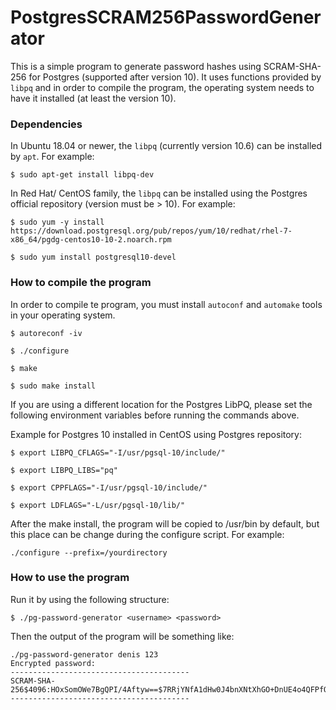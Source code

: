 # PostgresSCRAM256PasswordGenerator
This is a simple program to generate password hashes using SCRAM-SHA-256 for Postgres (supported after version 10).
It uses functions provided by `libpq` and in order to compile the program, the operating system needs to have it installed (at least the version 10).

  
### Dependencies
In Ubuntu 18.04 or newer, the `libpq` (currently version 10.6) can be installed by `apt`. For example:

`$ sudo apt-get install libpq-dev`

In Red Hat/ CentOS family, the `libpq` can be installed using the Postgres official repository (version must be > 10). For example:
  
`$ sudo yum -y install https://download.postgresql.org/pub/repos/yum/10/redhat/rhel-7-x86_64/pgdg-centos10-10-2.noarch.rpm`
 
`$ sudo yum install postgresql10-devel`
  
### How to compile the program
  
In order to compile te program, you must install `autoconf` and `automake` tools in your operating system.

`$ autoreconf -iv`

`$ ./configure`

`$ make`

`$ sudo make install`


If you are using a different location for the Postgres LibPQ, please set the following environment variables before running the commands above.

Example for Postgres 10 installed in CentOS using Postgres repository:

`$ export LIBPQ_CFLAGS="-I/usr/pgsql-10/include/"`

`$ export LIBPQ_LIBS="pq"`

`$ export CPPFLAGS="-I/usr/pgsql-10/include/"`

`$ export LDFLAGS="-L/usr/pgsql-10/lib/"`
 
After the make install, the program will be copied to /usr/bin by default, but this place can be change during the configure script. For example:

```
./configure --prefix=/yourdirectory
```

### How to use the program
  
Run it by using the following structure:
  
`$ ./pg-password-generator <username> <password>`
 
Then the output of the program will be something like:

```
./pg-password-generator denis 123
Encrypted password:
----------------------------------------
SCRAM-SHA-256$4096:HOxSomOWe7BgQPI/4Aftyw==$7RRjYNfA1dHw0J4bnXNtXhGO+DnUE4o4QFPfOh+wc3Q=:mWCezK1R+9I564I6QO327quciMZXvTI2XnBP14kJcbs=
----------------------------------------

